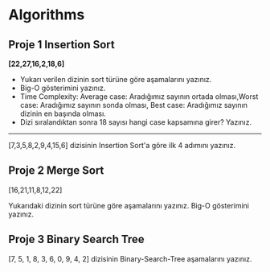 # Algorithms

## Proje 1 Insertion Sort

**[22,27,16,2,18,6]**

- Yukarı verilen dizinin sort türüne göre aşamalarını yazınız.
- Big-O gösterimini yazınız.
- Time Complexity: Average case: Aradığımız sayının ortada olması,Worst case: Aradığımız sayının sonda olması, Best case: Aradığımız sayının dizinin en başında olması.
- Dizi sıralandıktan sonra 18 sayısı hangi case kapsamına girer? Yazınız.

---

[7,3,5,8,2,9,4,15,6] dizisinin Insertion Sort'a göre ilk 4 adımını yazınız.


## Proje 2 Merge Sort

[16,21,11,8,12,22]

Yukarıdaki dizinin sort türüne göre aşamalarını yazınız.
Big-O gösterimini yazınız.

## Proje 3 Binary Search Tree 
[7, 5, 1, 8, 3, 6, 0, 9, 4, 2] dizisinin Binary-Search-Tree aşamalarını yazınız.
